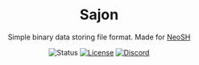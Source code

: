 <div align="center">

# Sajon
Simple binary data storing file format. Made for [NeoSH](https://github.com/neo-sh/neosh)

![Status](https://img.shields.io/badge/status-WIP-informational?style=flat-square&logo=github)
[![License](https://img.shields.io/github/license/neo-sh/sajon?style=flat-square)](https://github.com/neo-sh/sajon/blob/main/LICENSE)
[![Discord](https://img.shields.io/badge/discord-join-7289da?style=flat-square&logo=discord)](https://discord.com/invite/DRf8KkfDVE)
</div>
